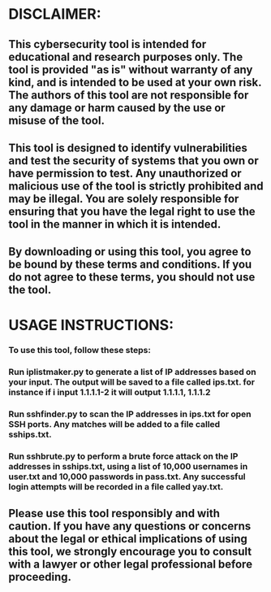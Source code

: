 # DISCLAIMER:
## This cybersecurity tool is intended for educational and research purposes only. The tool is provided "as is" without warranty of any kind, and is intended to be used at your own risk. The authors of this tool are not responsible for any damage or harm caused by the use or misuse of the tool.
## This tool is designed to identify vulnerabilities and test the security of systems that you own or have permission to test. Any unauthorized or malicious use of the tool is strictly prohibited and may be illegal. You are solely responsible for ensuring that you have the legal right to use the tool in the manner in which it is intended.
## By downloading or using this tool, you agree to be bound by these terms and conditions. If you do not agree to these terms, you should not use the tool.
# USAGE INSTRUCTIONS:
### To use this tool, follow these steps:

### Run iplistmaker.py to generate a list of IP addresses based on your input. The output will be saved to a file called ips.txt. for instance if i input 1.1.1.1-2 it will output 1.1.1.1, 1.1.1.2

### Run sshfinder.py to scan the IP addresses in ips.txt for open SSH ports. Any matches will be added to a file called sships.txt.

### Run sshbrute.py to perform a brute force attack on the IP addresses in sships.txt, using a list of 10,000 usernames in user.txt and 10,000 passwords in pass.txt. Any successful login attempts will be recorded in a file called yay.txt.

## Please use this tool responsibly and with caution. If you have any questions or concerns about the legal or ethical implications of using this tool, we strongly encourage you to consult with a lawyer or other legal professional before proceeding.
